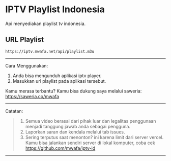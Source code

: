# IPTV Playlist Indonesia

Api menyediakan playlist tv indonesia.

## URL Playlist
```
https://iptv.mwafa.net/api/playlist.m3u
```
---
Cara Menggunakan:
1. Anda bisa mengunduh aplikasi iptv player.
2. Masukkan url playlist pada aplikasi tersebut.


Kamu merasa terbantu? Kamu bisa dukung saya melalui saweria:
https://saweria.co/mwafa

---
Catatan:
> 1. Semua video berasal dari pihak luar dan legalitas penggunaan menjadi tanggung jawab anda sebagai pengguna.
> 2. Laporkan saran dan kendala melalui tab issues.
> 3. Sering terputus saat menonton? ini karena limit dari server vercel. Kamu bisa jalankan sendiri server di lokal komputer, coba cek https://github.com/mwafa/iptv-id

---

